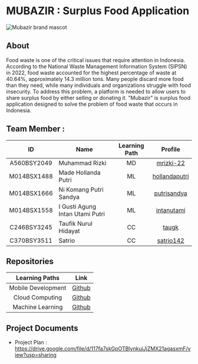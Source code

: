 # MUBAZIR : Surplus Food Application

![Mubazir brand mascot](https://github.com/Mubazir-Bangkit-2023/.github/assets/95016158/f4a7c570-a890-43ee-b4cd-a67724b9f271)

## About
Food waste is one of the critical issues that require attention in Indonesia. According to the National Waste Management Information System (SIPSN) in 2022, food waste accounted for the highest percentage of waste at 40.64%, approximately 14.3 million tons. Many people discard more food than they need, while many individuals and organizations struggle with food insecurity. To address this problem, a platform is needed to allow users to share surplus food by either selling or donating it. "Mubazir" is surplus food application designed to solve the problem of food waste that occurs in Indonesia. 

## Team Member :

| ID           | Name                                | Learning Path | Profile |
| :------------: | ----------------------------------- | :--------------: | :-------: |
| A560BSY2049  | Muhammad Rizki                      | MD             |    [mrizki-22](https://github.com/mrizki-22)    |
| M014BSX1488  | Made Hollanda Putri                 | ML             |    [hollandaputri](https://github.com/hollandaputri)     |
| M014BSX1666  | Ni Komang Putri Sandya              | ML             |    [putrisandya](https://github.com/putrisandya)     |
| M014BSX1558  | I Gusti Agung Intan Utami Putri     | ML             |    [intanutami](https://github.com/intanutami)     |
| C246BSY3245  | Taufik Nurul Hidayat                | CC             |    [taugk](https://github.com/taugk)     |
| C370BSY3511  | Satrio                              | CC             |    [satrio142](https://github.com/satrio142)     |

## Repositories
|   Learning Paths   |                                Link                                |
| :----------------: | :----------------------------------------------------------------: |
| Mobile Development | [Github](https://github.com/Mubazir-Bangkit-2023/mubazir-android) |
|  Cloud Computing  | [Github](https://github.com/Mubazir-Bangkit-2023/mubazir-cloud-computing)  |
|   Machine Learning  | [Github](https://github.com/Mubazir-Bangkit-2023/mubazir-machine-learning)  |

## Project Documents
- Project Plan : https://drive.google.com/file/d/117fa7skGpOTBlynkuiJjZMX21agasxmF/view?usp=sharing
